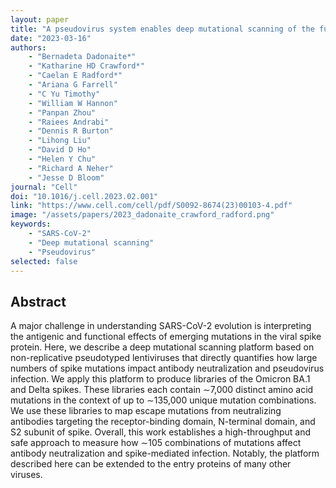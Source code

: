 ```yaml
---
layout: paper
title: "A pseudovirus system enables deep mutational scanning of the full SARS-CoV-2 spike"
date: "2023-03-16"
authors: 
    - "Bernadeta Dadonaite*"
    - "Katharine HD Crawford*"
    - "Caelan E Radford*"
    - "Ariana G Farrell"
    - "C Yu Timothy"
    - "William W Hannon"
    - "Panpan Zhou"
    - "Raiees Andrabi"
    - "Dennis R Burton"
    - "Lihong Liu"
    - "David D Ho"
    - "Helen Y Chu"
    - "Richard A Neher"
    - "Jesse D Bloom"
journal: "Cell"
doi: "10.1016/j.cell.2023.02.001"
link: "https://www.cell.com/cell/pdf/S0092-8674(23)00103-4.pdf"
image: "/assets/papers/2023_dadonaite_crawford_radford.png"
keywords:
    - "SARS-CoV-2"
    - "Deep mutational scanning"
    - "Pseudovirus"
selected: false
---
```


## Abstract

A major challenge in understanding SARS-CoV-2 evolution is interpreting the antigenic and functional effects of emerging mutations in the viral spike protein. Here, we describe a deep mutational scanning platform based on non-replicative pseudotyped lentiviruses that directly quantifies how large numbers of spike mutations impact antibody neutralization and pseudovirus infection. We apply this platform to produce libraries of the Omicron BA.1 and Delta spikes. These libraries each contain ∼7,000 distinct amino acid mutations in the context of up to ∼135,000 unique mutation combinations. We use these libraries to map escape mutations from neutralizing antibodies targeting the receptor-binding domain, N-terminal domain, and S2 subunit of spike. Overall, this work establishes a high-throughput and safe approach to measure how ∼105 combinations of mutations affect antibody neutralization and spike-mediated infection. Notably, the platform described here can be extended to the entry proteins of many other viruses.
